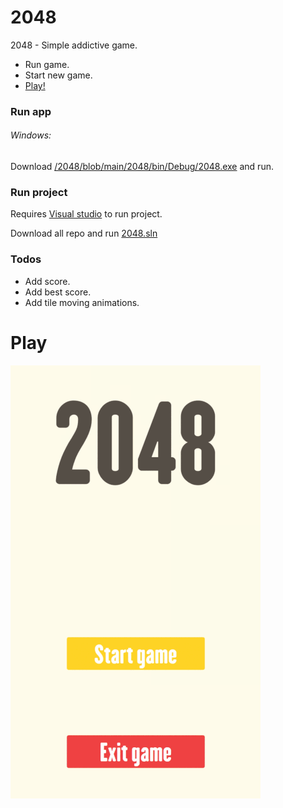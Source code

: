 # 2048

2048 - Simple addictive game.

  - Run game.
  - Start new game.
  - [Play!](#play)

### Run app

###### Windows:
Download [/2048/blob/main/2048/bin/Debug/2048.exe](https://github.com/D3j4-Vu/2048/blob/main/2048/bin/Debug/2048.exe) and run.

### Run project

Requires [Visual studio](https://visualstudio.microsoft.com/) to run project.

Download all repo and run [2048.sln](https://github.com/D3j4-Vu/2048/blob/main/2048.sln/)


### Todos

 - Add score.
 - Add best score.
 - Add tile moving animations.

# Play
![Alt Text](https://github.com/D3j4-Vu/2048/blob/main/2048.gif?raw=true)

